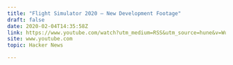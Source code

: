 ```yaml
---
title: "Flight Simulator 2020 – New Development Footage"
draft: false
date: 2020-02-04T14:35:58Z
link: https://www.youtube.com/watch?utm_medium=RSS&utm_source=hune&v=Wu4CySB2E6s
site: www.youtube.com
topic: Hacker News  

---
```

